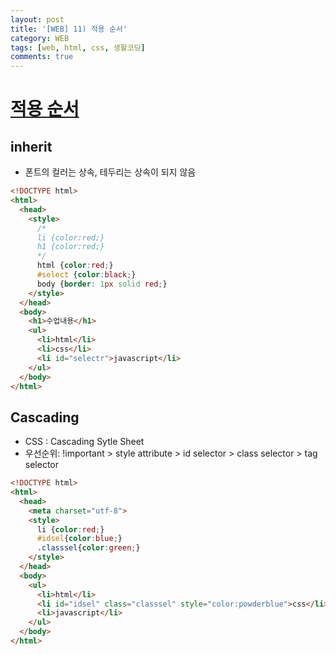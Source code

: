 ```yaml
---
layout: post
title: '[WEB] 11) 적용 순서'
category: WEB
tags: [web, html, css, 생활코딩]
comments: true
---
```



# [적용 순서]()

## inherit
- 폰트의 컬러는 상속, 테두리는 상속이 되지 않음

~~~html
<!DOCTYPE html>
<html>
  <head>
    <style>
      /*
      li {color:red;}
      h1 {color:red;}
      */
      html {color:red;}
      #select {color:black;}
      body {border: 1px solid red;}
    </style>
  </head>
  <body>
    <h1>수업내용</h1>
    <ul>
      <li>html</li>
      <li>css</li>
      <li id="selectr">javascript</li>
    </ul>
  </body>
</html>
~~~

## Cascading
- CSS : Cascading Sytle Sheet
- 우선순위: !important > style attribute > id selector > class selector > tag selector

~~~html
<!DOCTYPE html>
<html>
  <head>
    <meta charset="utf-8">
    <style>
      li {color:red;}
      #idsel{color:blue;}
      .classsel{color:green;}
    </style>
  </head>
  <body>
    <ul>
      <li>html</li>
      <li id="idsel" class="classsel" style="color:powderblue">css</li>
      <li>javascript</li>
    </ul>
  </body>
</html>
~~~
